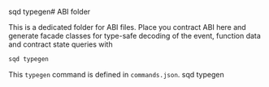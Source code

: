 sqd typegen# ABI folder

This is a dedicated folder for ABI files. Place you contract ABI here and generate facade classes for type-safe decoding of the event, function data and contract state queries with

```sh
sqd typegen
```

This `typegen` command is defined in `commands.json`.
sqd typegen
